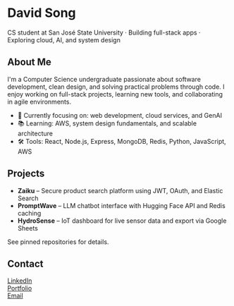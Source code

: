 # David Song

CS student at San José State University · Building full-stack apps · Exploring cloud, AI, and system design

## About Me

I'm a Computer Science undergraduate passionate about software development, clean design, and solving practical problems through code. I enjoy working on full-stack projects, learning new tools, and collaborating in agile environments.

- 🎯 Currently focusing on: web development, cloud services, and GenAI
- 📚 Learning: AWS, system design fundamentals, and scalable architecture
- 🛠️ Tools: React, Node.js, Express, MongoDB, Redis, Python, JavaScript, AWS

## Projects

- **Zaiku** – Secure product search platform using JWT, OAuth, and Elastic Search  
- **PromptWave** – LLM chatbot interface with Hugging Face API and Redis caching  
- **HydroSense** – IoT dashboard for live sensor data and export via Google Sheets  

See pinned repositories for details.

## Contact

[LinkedIn](https://linkedin.com/in/davidthesong)  
[Portfolio](https://dsong.bio)  
[Email](mailto:david.song@sjsu.edu)
